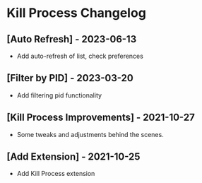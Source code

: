# Kill Process Changelog

## [Auto Refresh] - 2023-06-13

- Add auto-refresh of list, check preferences

## [Filter by PID] - 2023-03-20

- Add filtering pid functionality

## [Kill Process Improvements] - 2021-10-27

- Some tweaks and adjustments behind the scenes.

## [Add Extension] - 2021-10-25

- Add Kill Process extension
